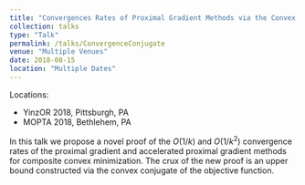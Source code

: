 ```yaml
---
title: "Convergences Rates of Proximal Gradient Methods via the Convex Conjugate"
collection: talks
type: "Talk"
permalink: /talks/ConvergenceConjugate
venue: "Multiple Venues"
date: 2018-08-15
location: "Multiple Dates"
---
```

Locations:
* YinzOR 2018, Pittsburgh, PA
* MOPTA 2018, Bethlehem, PA

In this talk we propose a novel proof of the $O(1/k)$ and $O(1/k^2)$ convergence rates of the proximal gradient and accelerated proximal gradient methods for composite convex minimization. The crux of the new proof is an upper bound constructed via the convex conjugate of the objective function.
